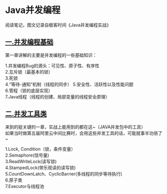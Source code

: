 # Java并发编程
阅读笔记，图文记录自极客时间《Java并发编程实战》

## [一.并发编程基础](https://github.com/LayneHuang/ForEasyCode/blob/master/java/concurrent_programming/concurrent_programming_base.md)
第一章讲解的主要是并发编程的一些基础知识：
  
1.并发编程Bug的源头：可见性、原子性、有序性  
2.互斥锁（最基本的锁）  
3.死锁  
4.“等待-通知”机制（线程的同步）
5.安全性、活跃性以及性能问题  
6.管程（锁的底层实现）  
7.Java线程（线程的创建、局部变量的线程安全原理）  

## [二.并发工具类](https://github.com/LayneHuang/ForEasyCode/blob/master/java/concurrent_programming/concurrent_programming_util.md)
来到的挺关键的一章，实战上能用到的都在这~（JAVA并发包中的工具）  
如果当时做第五届阿里云中间比赛时，会用这些并发工具的话，可能就事半功倍了~

1.Lock, Condition（锁，条件变量）  
2.Semaphore(信号量)  
3.ReadWriteLock(读写锁)  
4.StampedLock(带乐观读的读写锁)  
5.CountDownLatch、CyclicBarrier(多线程的同步等待执行)  
6.原子类  
7.Executor与线程池  